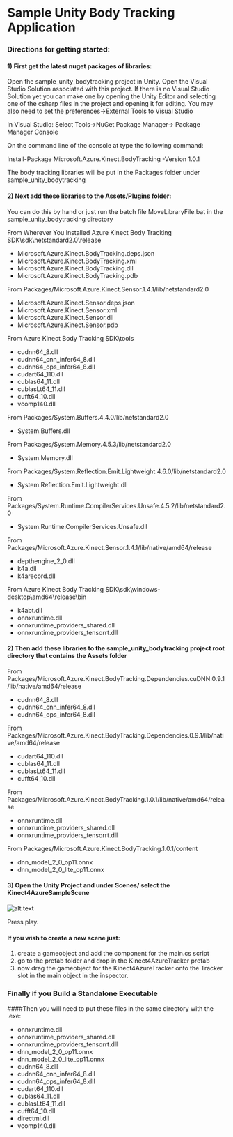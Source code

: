 # Sample Unity Body Tracking Application

### Directions for getting started:


#### 1) First get the latest nuget packages of libraries:

Open the sample_unity_bodytracking project in Unity.
Open the Visual Studio Solution associated with this project.
If there is no Visual Studio Solution yet you can make one by opening the Unity Editor
and selecting one of the csharp files in the project and opening it for editing.
You may also need to set the preferences->External Tools to Visual Studio

In Visual Studio:
Select Tools->NuGet Package Manager-> Package Manager Console

On the command line of the console at type the following command:

Install-Package Microsoft.Azure.Kinect.BodyTracking -Version 1.0.1

The body tracking libraries will be put in the Packages folder under sample_unity_bodytracking


#### 2) Next add these libraries to the Assets/Plugins folder:

You can do this by hand or just run the batch file MoveLibraryFile.bat in the sample_unity_bodytracking directory


From Wherever You Installed Azure Kinect Body Tracking SDK\sdk\netstandard2.0\release

- Microsoft.Azure.Kinect.BodyTracking.deps.json
- Microsoft.Azure.Kinect.BodyTracking.xml
- Microsoft.Azure.Kinect.BodyTracking.dll
- Microsoft.Azure.Kinect.BodyTracking.pdb

From Packages/Microsoft.Azure.Kinect.Sensor.1.4.1/lib/netstandard2.0

- Microsoft.Azure.Kinect.Sensor.deps.json
- Microsoft.Azure.Kinect.Sensor.xml
- Microsoft.Azure.Kinect.Sensor.dll
- Microsoft.Azure.Kinect.Sensor.pdb

From Azure Kinect Body Tracking SDK\tools

- cudnn64_8.dll
- cudnn64_cnn_infer64_8.dll
- cudnn64_ops_infer64_8.dll
- cudart64_110.dll
- cublas64_11.dll
- cublasLt64_11.dll
- cufft64_10.dll
- vcomp140.dll

From Packages/System.Buffers.4.4.0/lib/netstandard2.0

- System.Buffers.dll

From Packages/System.Memory.4.5.3/lib/netstandard2.0

- System.Memory.dll

From Packages/System.Reflection.Emit.Lightweight.4.6.0/lib/netstandard2.0

- System.Reflection.Emit.Lightweight.dll

From Packages/System.Runtime.CompilerServices.Unsafe.4.5.2/lib/netstandard2.0

- System.Runtime.CompilerServices.Unsafe.dll

From Packages/Microsoft.Azure.Kinect.Sensor.1.4.1/lib/native/amd64/release

- depthengine_2_0.dll
- k4a.dll
- k4arecord.dll

From Azure Kinect Body Tracking SDK\sdk\windows-desktop\amd64\release\bin

- k4abt.dll
- onnxruntime.dll
- onnxruntime_providers_shared.dll
- onnxruntime_providers_tensorrt.dll



#### 2) Then add these libraries to the sample_unity_bodytracking project root directory that contains the Assets folder

From Packages/Microsoft.Azure.Kinect.BodyTracking.Dependencies.cuDNN.0.9.1/lib/native/amd64/release

- cudnn64_8.dll
- cudnn64_cnn_infer64_8.dll
- cudnn64_ops_infer64_8.dll

From Packages/Microsoft.Azure.Kinect.BodyTracking.Dependencies.0.9.1/lib/native/amd64/release

- cudart64_110.dll
- cublas64_11.dll
- cublasLt64_11.dll
- cufft64_10.dll

From Packages/Microsoft.Azure.Kinect.BodyTracking.1.0.1/lib/native/amd64/release

- onnxruntime.dll
- onnxruntime_providers_shared.dll
- onnxruntime_providers_tensorrt.dll

From Packages/Microsoft.Azure.Kinect.BodyTracking.1.0.1/content

- dnn_model_2_0_op11.onnx
- dnn_model_2_0_lite_op11.onnx


#### 3) Open the Unity Project and under Scenes/  select the Kinect4AzureSampleScene

![alt text](./UnitySampleGettingStarted.png)


Press play.

#### If you wish to create a new scene just:

1) create a gameobject and add the component for the main.cs script
2) go to the prefab folder and drop in the Kinect4AzureTracker prefab
3) now drag the gameobject for the Kinect4AzureTracker onto the Tracker slot in the main object in the inspector.


### Finally if you Build a Standalone Executable 
####Then you will need to put these files in the same directory with the .exe:

- onnxruntime.dll
- onnxruntime_providers_shared.dll
- onnxruntime_providers_tensorrt.dll
- dnn_model_2_0_op11.onnx
- dnn_model_2_0_lite_op11.onnx
- cudnn64_8.dll
- cudnn64_cnn_infer64_8.dll
- cudnn64_ops_infer64_8.dll
- cudart64_110.dll
- cublas64_11.dll
- cublasLt64_11.dll
- cufft64_10.dll
- directml.dll
- vcomp140.dll

